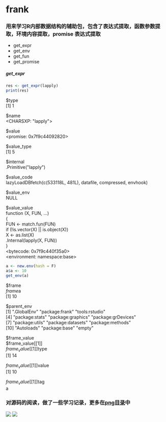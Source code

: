 [png]: https://github.com/frankill/frank/tree/main/png
[funciton_call]: https://github.com/frankill/frank/blob/main/png/funciton_call.png
[token]: https://github.com/frankill/frank/blob/main/png/token.png
# frank
 
### 用来学习R内部数据结构的辅助包，包含了表达式提取，函数参数提取，环境内容提取，promise 表达式提取
 
+ get_expr
+ get_env
+ get_fun
+ get_promise

##### get_expr  

``` r
res <- get_expr(lapply)
print(res)
```

$type  
[1] 1  

$name  
<CHARSXP: "lapply">  

$value  
<promise: 0x7f9c44092820>  

$value_type  
[1] 5  

$internal  
.Primitive("lapply")  

$value_code  
lazyLoadDBfetch(c(533118L, 481L), datafile, compressed, envhook)  

$value_env  
NULL  

$value_value  
function (X, FUN, ...)  
{  
    FUN <- match.fun(FUN)  
    if (!is.vector(X) || is.object(X))  
        X <- as.list(X)  
    .Internal(lapply(X, FUN))  
}  
<bytecode: 0x7f9c440f35a0>  
<environment: namespace:base>  

``` r
a <- new.env(hash = F)
a$a <- 10
get_env(a)
```
$frame  
$frame$a  
[1] 10  


$parent_env  
 [1] ".GlobalEnv"        "package:frank"     "tools:rstudio"      
 [4] "package:stats"     "package:graphics"  "package:grDevices"  
 [7] "package:utils"     "package:datasets"  "package:methods"    
[10] "Autoloads"         "package:base"      "empty"              

$frame_value  
$frame_value[[1]]  
$frame_value[[1]]$type  
[1] 14  

$frame_value[[1]]$value  
[1] 10  

$frame_value[[1]]$tag  
a


### 对源码的阅读，做了一些学习记录，更多在[png目录][png]中



![][funciton_call]
![][token]
